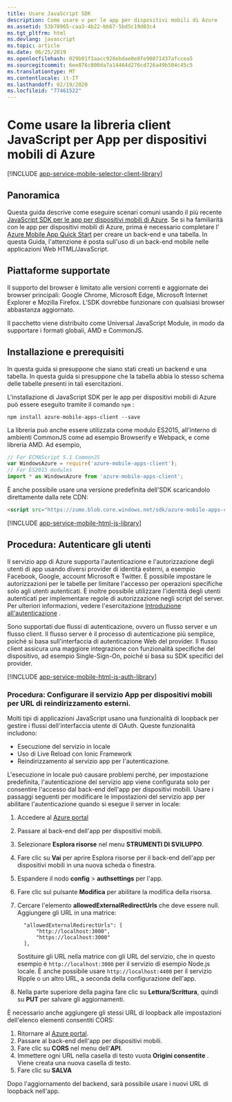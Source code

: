 ```yaml
---
title: Usare JavaScript SDK
description: Come usare v per le app per dispositivi mobili di Azure
ms.assetid: 53b78965-caa3-4b22-bb67-5bd5c19d03c4
ms.tgt_pltfrm: html
ms.devlang: javascript
ms.topic: article
ms.date: 06/25/2019
ms.openlocfilehash: 029b01f3aacc928ebdae0e8fe90871437afccea5
ms.sourcegitcommit: 6ee876c800da7a14464d276cd726a49b504c45c5
ms.translationtype: MT
ms.contentlocale: it-IT
ms.lasthandoff: 02/19/2020
ms.locfileid: "77461522"
---
```

# <a name="how-to-use-the-javascript-client-library-for-azure-mobile-apps"></a>Come usare la libreria client JavaScript per App per dispositivi mobili di Azure
[!INCLUDE [app-service-mobile-selector-client-library](../../includes/app-service-mobile-selector-client-library.md)]

## <a name="overview"></a>Panoramica
Questa guida descrive come eseguire scenari comuni usando il più recente [JavaScript SDK per le app per dispositivi mobili di Azure]. Se si ha familiarità con le app per dispositivi mobili di Azure, prima è necessario completare l' [Azure Mobile App Quick Start] per creare un back-end e una tabella. In questa Guida, l'attenzione è posta sull'uso di un back-end mobile nelle applicazioni Web HTML/JavaScript.

## <a name="supported-platforms"></a>Piattaforme supportate
Il supporto del browser è limitato alle versioni correnti e aggiornate dei browser principali: Google Chrome, Microsoft Edge, Microsoft Internet Explorer e Mozilla Firefox.  L'SDK dovrebbe funzionare con qualsiasi browser abbastanza aggiornato.

Il pacchetto viene distribuito come Universal JavaScript Module, in modo da supportare i formati globali, AMD e CommonJS.

## <a name="Setup"></a>Installazione e prerequisiti
In questa guida si presuppone che siano stati creati un backend e una tabella. In questa guida si presuppone che la tabella abbia lo stesso schema delle tabelle presenti in tali esercitazioni.

L'installazione di JavaScript SDK per le app per dispositivi mobili di Azure può essere eseguito tramite il comando `npm` :

```
npm install azure-mobile-apps-client --save
```

La libreria può anche essere utilizzata come modulo ES2015, all'interno di ambienti CommonJS come ad esempio Browserify e Webpack, e come libreria AMD.  Ad esempio,

```javascript
// For ECMAScript 5.1 CommonJS
var WindowsAzure = require('azure-mobile-apps-client');
// For ES2015 modules
import * as WindowsAzure from 'azure-mobile-apps-client';
```

È anche possibile usare una versione predefinita dell'SDK scaricandolo direttamente dalla rete CDN:

```html
<script src="https://zumo.blob.core.windows.net/sdk/azure-mobile-apps-client.min.js"></script>
```

[!INCLUDE [app-service-mobile-html-js-library](../../includes/app-service-mobile-html-js-library.md)]

## <a name="auth"></a>Procedura: Autenticare gli utenti
Il servizio app di Azure supporta l'autenticazione e l'autorizzazione degli utenti di app usando diversi provider di identità esterni, a esempio Facebook, Google, account Microsoft e Twitter. È possibile impostare le autorizzazioni per le tabelle per limitare l'accesso per operazioni specifiche solo agli utenti autenticati. È inoltre possibile utilizzare l'identità degli utenti autenticati per implementare regole di autorizzazione negli script del server. Per ulteriori informazioni, vedere l'esercitazione [Introduzione all'autenticazione] .

Sono supportati due flussi di autenticazione, ovvero un flusso server e un flusso client.  Il flusso server è il processo di autenticazione più semplice, poiché si basa sull'interfaccia di autenticazione Web del provider. Il flusso client assicura una maggiore integrazione con funzionalità specifiche del dispositivo, ad esempio Single-Sign-On, poiché si basa su SDK specifici del provider.

[!INCLUDE [app-service-mobile-html-js-auth-library](../../includes/app-service-mobile-html-js-auth-library.md)]

### <a name="configure-external-redirect-urls"></a>Procedura: Configurare il servizio App per dispositivi mobili per URL di reindirizzamento esterni.
Molti tipi di applicazioni JavaScript usano una funzionalità di loopback per gestire i flussi dell'interfaccia utente di OAuth.  Queste funzionalità includono:

* Esecuzione del servizio in locale
* Uso di Live Reload con Ionic Framework
* Reindirizzamento al servizio app per l'autenticazione.

L'esecuzione in locale può causare problemi perché, per impostazione predefinita, l'autenticazione del servizio app viene configurata solo per consentire l'accesso dal back-end dell'app per dispositivi mobili. Usare i passaggi seguenti per modificare le impostazioni del servizio app per abilitare l'autenticazione quando si esegue il server in locale:

1. Accedere al [Azure portal]
2. Passare al back-end dell'app per dispositivi mobili.
3. Selezionare **Esplora risorse** nel menu **STRUMENTI DI SVILUPPO**.
4. Fare clic su **Vai** per aprire Esplora risorse per il back-end dell'app per dispositivi mobili in una nuova scheda o finestra.
5. Espandere il nodo **config** > **authsettings** per l'app.
6. Fare clic sul pulsante **Modifica** per abilitare la modifica della risorsa.
7. Cercare l'elemento **allowedExternalRedirectUrls** che deve essere null. Aggiungere gli URL in una matrice:

         "allowedExternalRedirectUrls": [
             "http://localhost:3000",
             "https://localhost:3000"
         ],

    Sostituire gli URL nella matrice con gli URL del servizio, che in questo esempio è `http://localhost:3000` per il servizio di esempio Node.js locale. È anche possibile usare `http://localhost:4400` per il servizio Ripple o un altro URL, a seconda della configurazione dell'app.
8. Nella parte superiore della pagina fare clic su **Lettura/Scrittura**, quindi su **PUT** per salvare gli aggiornamenti.

È necessario anche aggiungere gli stessi URL di loopback alle impostazioni dell'elenco elementi consentiti CORS:

1. Ritornare al [Azure portal].
2. Passare al back-end dell'app per dispositivi mobili.
3. Fare clic su **CORS** nel menu dell'**API**.
4. Immettere ogni URL nella casella di testo vuota **Origini consentite** .  Viene creata una nuova casella di testo.
5. Fare clic su **SALVA**

Dopo l'aggiornamento del backend, sarà possibile usare i nuovi URL di loopback nell'app.

<!-- URLs. -->
[Azure Mobile App Quick Start]: app-service-mobile-cordova-get-started.md
[Introduzione all'autenticazione]: app-service-mobile-cordova-get-started-users.md
[Add authentication to your app]: app-service-mobile-cordova-get-started-users.md

[Azure portal]: https://portal.azure.com/
[JavaScript SDK per le app per dispositivi mobili di Azure]: https://www.npmjs.com/package/azure-mobile-apps-client
[Query object documentation]: https://msdn.microsoft.com/library/azure/jj613353.aspx
